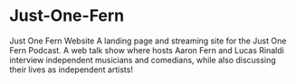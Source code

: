 # Just-One-Fern
Just One Fern Website
A landing page and streaming site for the Just One Fern Podcast. A web talk show where hosts Aaron Fern and Lucas Rinaldi interview independent musicians and comedians, while also discussing their lives as independent artists!

